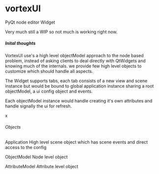 # vortexUI
PyQt node editor Widget

Very much still a WIP so not much is working right now.

##### Inital thoughts #####

VortexUI use's a high level objectModel approach to the node based problem,
instead of asking clients to deal directly with QtWidgets and knowing much of the internals.
we provide few high level objects to customize which should handle all aspects.

The Widget supports tabs, each tab consists of a new view and scene instance
but would be bound to global application instance sharing a root objectModel,
a ui config object and events.

Each objectModel instance would handle creating it's own attributes and handle
signally the ui for refresh.

x


###### Objects ######
Application
    High level scene object which has scene events and direct access to the config

ObjectModel
    Node level object

AttributeModel
    Attribute level object


